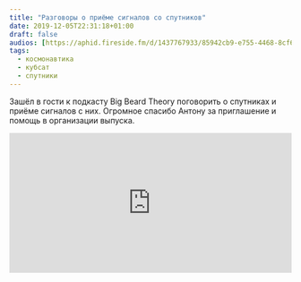 ```yaml
---
title: "Разговоры о приёме сигналов со спутников"
date: 2019-12-05T22:31:18+01:00
draft: false
audios: [https://aphid.fireside.fm/d/1437767933/85942cb9-e755-4468-8cf6-d83dfdc07a07/f49c3b7d-fdfa-4ae3-8504-dcdbc4d8ce30.mp3]
tags:
  - космонавтика
  - кубсат
  - спутники
---
```


Зашёл в гости к подкасту Big Beard Theory поговорить о спутниках и приёме сигналов с них. Огромное спасибо Антону за приглашение и помощь в организации выпуска. 

<iframe src="https://castbox.fm/app/castbox/player/id2408958/id207875336?v=8.13.0&autoplay=0&hide_list=1" frameborder="0" width="100%" height="250"></iframe>